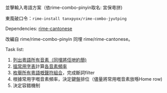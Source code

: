 並擊輸入粵語方案（依rime-combo-pinyin取名: 宮保粵拼)

東風破口令：`rime-install tanxpyox/rime-combo-jyutping`

Dependencies:
[rime-cantonese](https://github.com/rime/rime-cantonese)

改編自 rime/rime-combo-pinyin 同埋 rime/rime-cantonese。

Task list:
1. [列出粵語所有音素（同埋將佢哋約簡)](https://github.com/tanxpyox/rime-combo-jyutping/wiki/%E7%B2%B5%E8%AA%9E%E8%81%B2%E7%AC%A6%E8%80%83%E5%AF%9F)
2. [搵常用字表](https://github.com/tanxpyox/rime-combo-jyutping/blob/fq-calc/out.txt)計算[各音素頻率](https://github.com/tanxpyox/rime-combo-jyutping/wiki/2000%E5%B8%B8%E7%94%A8%E5%AD%97%E8%81%B2%E7%AC%A6%E7%B5%B1%E8%A8%88)
3. [枚舉所有粵語嘅聲符組合](https://github.com/tanxpyox/rime-combo-jyutping/wiki/%E7%B2%B5%E8%AA%9E%E8%81%B2%E7%AC%A6%E7%B5%84%E5%90%88)，完成斷詞filter
4. 根據常用字嘅音素頻率，決定鍵盤排位（儘量將常用嘅音素放喺Home row)
5. 決定容錯機制
